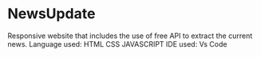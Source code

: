 # NewsUpdate
Responsive website that includes the use of free API to extract the current news.
Language used:
HTML
CSS
JAVASCRIPT
IDE used:
Vs Code
